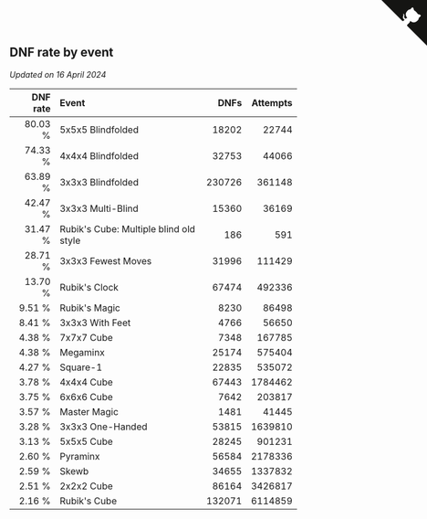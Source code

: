 ## DNF rate by event

*Updated on 16 April 2024*

| DNF rate | Event | DNFs | Attempts |
| ---: | :--- | ---: | ---: |
| 80.03 % | 5x5x5 Blindfolded | 18202 | 22744 |
| 74.33 % | 4x4x4 Blindfolded | 32753 | 44066 |
| 63.89 % | 3x3x3 Blindfolded | 230726 | 361148 |
| 42.47 % | 3x3x3 Multi-Blind | 15360 | 36169 |
| 31.47 % | Rubik's Cube: Multiple blind old style | 186 | 591 |
| 28.71 % | 3x3x3 Fewest Moves | 31996 | 111429 |
| 13.70 % | Rubik's Clock | 67474 | 492336 |
| 9.51 % | Rubik's Magic | 8230 | 86498 |
| 8.41 % | 3x3x3 With Feet | 4766 | 56650 |
| 4.38 % | 7x7x7 Cube | 7348 | 167785 |
| 4.38 % | Megaminx | 25174 | 575404 |
| 4.27 % | Square-1 | 22835 | 535072 |
| 3.78 % | 4x4x4 Cube | 67443 | 1784462 |
| 3.75 % | 6x6x6 Cube | 7642 | 203817 |
| 3.57 % | Master Magic | 1481 | 41445 |
| 3.28 % | 3x3x3 One-Handed | 53815 | 1639810 |
| 3.13 % | 5x5x5 Cube | 28245 | 901231 |
| 2.60 % | Pyraminx | 56584 | 2178336 |
| 2.59 % | Skewb | 34655 | 1337832 |
| 2.51 % | 2x2x2 Cube | 86164 | 3426817 |
| 2.16 % | Rubik's Cube | 132071 | 6114859 |


<a href="https://github.com/jonatanklosko/wca_statistics" class="github-corner" aria-label="View source on Github"><svg width="80" height="80" viewBox="0 0 250 250" style="fill:#151513; color:#fff; position: absolute; top: 0; border: 0; right: 0;" aria-hidden="true"><path d="M0,0 L115,115 L130,115 L142,142 L250,250 L250,0 Z"></path><path d="M128.3,109.0 C113.8,99.7 119.0,89.6 119.0,89.6 C122.0,82.7 120.5,78.6 120.5,78.6 C119.2,72.0 123.4,76.3 123.4,76.3 C127.3,80.9 125.5,87.3 125.5,87.3 C122.9,97.6 130.6,101.9 134.4,103.2" fill="currentColor" style="transform-origin: 130px 106px;" class="octo-arm"></path><path d="M115.0,115.0 C114.9,115.1 118.7,116.5 119.8,115.4 L133.7,101.6 C136.9,99.2 139.9,98.4 142.2,98.6 C133.8,88.0 127.5,74.4 143.8,58.0 C148.5,53.4 154.0,51.2 159.7,51.0 C160.3,49.4 163.2,43.6 171.4,40.1 C171.4,40.1 176.1,42.5 178.8,56.2 C183.1,58.6 187.2,61.8 190.9,65.4 C194.5,69.0 197.7,73.2 200.1,77.6 C213.8,80.2 216.3,84.9 216.3,84.9 C212.7,93.1 206.9,96.0 205.4,96.6 C205.1,102.4 203.0,107.8 198.3,112.5 C181.9,128.9 168.3,122.5 157.7,114.1 C157.9,116.9 156.7,120.9 152.7,124.9 L141.0,136.5 C139.8,137.7 141.6,141.9 141.8,141.8 Z" fill="currentColor" class="octo-body"></path></svg></a><style>.github-corner:hover .octo-arm{animation:octocat-wave 560ms ease-in-out}@keyframes octocat-wave{0%,100%{transform:rotate(0)}20%,60%{transform:rotate(-25deg)}40%,80%{transform:rotate(10deg)}}@media (max-width:500px){.github-corner:hover .octo-arm{animation:none}.github-corner .octo-arm{animation:octocat-wave 560ms ease-in-out}}</style>

